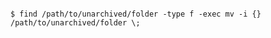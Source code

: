 <!-- layout:code post: database-backup_postgresql -->

```

$ find /path/to/unarchived/folder -type f -exec mv -i {} /path/to/unarchived/folder \;  

```
